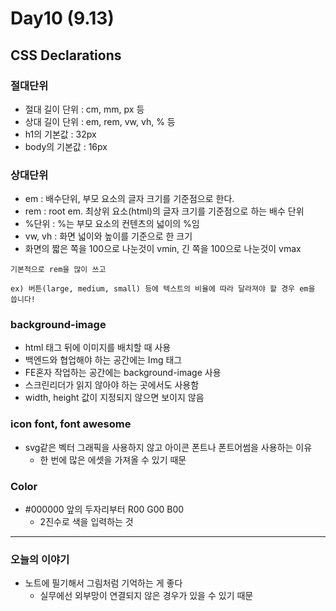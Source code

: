 # Day10 (9.13)

## CSS Declarations

### 절대단위

- 절대 길이 단위 : cm, mm, px 등
- 상대 길이 단위 : em, rem, vw, vh, % 등
- h1의 기본값 : 32px
- body의 기본값 : 16px

### 상대단위

- em : 배수단위, 부모 요소의 글자 크기를 기준점으로 한다.
- rem : root em. 최상위 요소(html)의 글자 크기를 기준점으로 하는 배수 단위
- %단위 : %는 부모 요소의 컨텐츠의 넓이의 %임
- vw, vh : 화면 넓이와 높이를 기준으로 한 크기
- 화면의 짧은 쪽을 100으로 나눈것이 vmin, 긴 쪽을 100으로 나눈것이 vmax

```
기본적으로 rem을 많이 쓰고 

ex) 버튼(large, medium, small) 등에 텍스트의 비율에 따라 달라져야 할 경우 em을 씁니다!
```

### background-image

- html 태그 뒤에 이미지를 배치할 때 사용
- 백엔드와 협업해야 하는 공간에는 Img 태그
- FE혼자 작업하는 공간에는 background-image 사용
- 스크린리더가 읽지 않아야 하는 곳에서도 사용함
- width, height 값이 지정되지 않으면 보이지 않음

### icon font, font awesome

- svg같은 벡터 그래픽을 사용하지 않고 아이콘 폰트나 폰트어썸을 사용하는 이유
    - 한 번에 많은 에셋을 가져올 수 있기 때문
    

### Color

- #000000 앞의 두자리부터 R00 G00 B00
    - 2진수로 색을 입력하는 것
    

---

### 오늘의 이야기

- 노트에 필기해서 그림처럼 기억하는 게 좋다
    - 실무에선 외부망이 연결되지 않은 경우가 있을 수 있기 때문